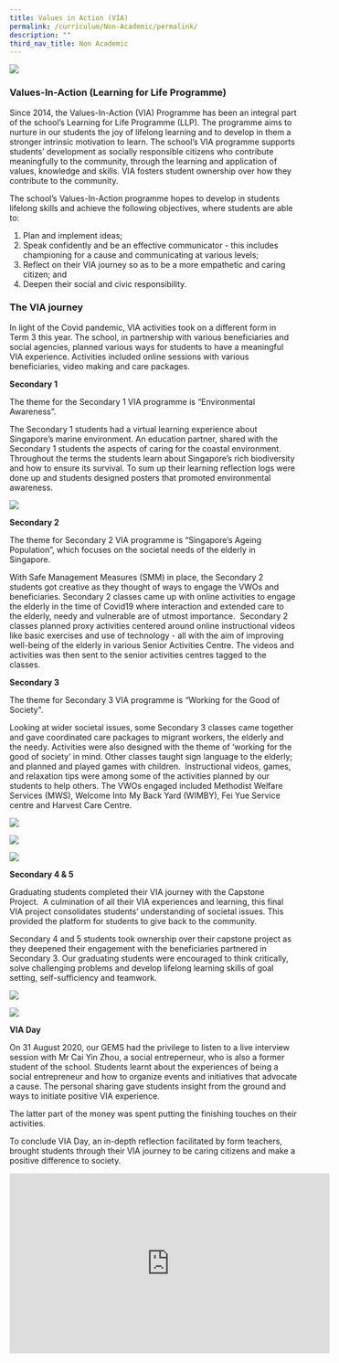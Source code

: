 ```yaml
---
title: Values in Action (VIA)
permalink: /curriculum/Non-Academic/permalink/
description: ""
third_nav_title: Non Academic
---
```



![](/images/Values-in-Action-scaled.jpg)

### Values-In-Action (Learning for Life Programme)

Since 2014, the Values-In-Action (VIA) Programme has been an integral part of the school’s Learning for Life Programme (LLP). The programme aims to nurture in our students the joy of lifelong learning and to develop in them a stronger intrinsic motivation to learn. The school’s VIA programme supports students’ development as socially responsible citizens who contribute meaningfully to the community, through the learning and application of values, knowledge and skills. VIA fosters student ownership over how they contribute to the community.

The school’s Values-In-Action programme hopes to develop in students lifelong skills and achieve the following objectives, where students are able to:

1.  Plan and implement ideas;
2.  Speak confidently and be an effective communicator - this includes championing for a cause and communicating at various levels;
3.  Reflect on their VIA journey so as to be a more empathetic and caring citizen; and
4.  Deepen their social and civic responsibility.

### The VIA journey

In light of the Covid pandemic, VIA activities took on a different form in Term 3 this year. The school, in partnership with various beneficiaries and social agencies, planned various ways for students to have a meaningful VIA experience. Activities included online sessions with various beneficiaries, video making and care packages.

**Secondary 1**

The theme for the Secondary 1 VIA programme is “Environmental Awareness”.

The Secondary 1 students had a virtual learning experience about Singapore’s marine environment. An education partner, shared with the Secondary 1 students the aspects of caring for the coastal environment. Throughout the terms the students learn about Singapore’s rich biodiversity and how to ensure its survival. To sum up their learning reflection logs were done up and students designed posters that promoted environmental awareness.

![](/images/Sec-1_Young-Nautilus_Environmental-Efforts-2-768x1024.jpg)

**Secondary 2**

The theme for Secondary 2 VIA programme is “Singapore’s Ageing Population”, which focuses on the societal needs of the elderly in Singapore.

With Safe Management Measures (SMM) in place, the Secondary 2 students got creative as they thought of ways to engage the VWOs and beneficiaries. Secondary 2 classes came up with online activities to engage the elderly in the time of Covid19 where interaction and extended care to the elderly, needy and vulnerable are of utmost importance.  Secondary 2 classes planned proxy activities centered around online instructional videos like basic exercises and use of technology - all with the aim of improving well-being of the elderly in various Senior Activities Centre. The videos and activities was then sent to the senior activities centres tagged to the classes.

**Secondary 3**

The theme for Secondary 3 VIA programme is “Working for the Good of Society".

Looking at wider societal issues, some Secondary 3 classes came together and gave coordinated care packages to migrant workers, the elderly and the needy. Activities were also designed with the theme of ‘working for the good of society’ in mind. Other classes taught sign language to the elderly; and planned and played games with children.  Instructional videos, games, and relaxation tips were among some of the activities planned by our students to help others. The VWOs engaged included Methodist Welfare Services (MWS), Welcome Into My Back Yard (WIMBY), Fei Yue Service centre and Harvest Care Centre.

![](/images/Sec-3_Making-Appreciation-Notes-for-Migrant-Workers-1024x768.jpeg)

![](/images/Sec-3_Packing-appreciation-packages-for-migrant-workers-1024x574.jpg)

![](/images/Sec-3_Virtual-Intergenerational-Programme_Teaching-Elderly-Sign-Language-768x1024.jpg)

**Secondary 4 & 5**

Graduating students completed their VIA journey with the Capstone Project.  A culmination of all their VIA experiences and learning, this final VIA project consolidates students’ understanding of societal issues. This provided the platform for students to give back to the community.

Secondary 4 and 5 students took ownership over their capstone project as they deepened their engagement with the beneficiaries partnered in Secondary 3. Our graduating students were encouraged to think critically, solve challenging problems and develop lifelong learning skills of goal setting, self-sufficiency and teamwork.

![](/images/Sec-4_Capstone-Project_Harvest-Care-Centre_Young-Children-1024x768.jpg)

![](/images/Youtube-Live-Session-with-Cai-Yin-Zhou_Geylang-Adventures-1024x679.jpg)

**VIA Day**

On 31 August 2020, our GEMS had the privilege to listen to a live interview session with Mr Cai Yin Zhou, a social entreperneur, who is also a former student of the school. Students learnt about the experiences of being a social entrepreneur and how to organize events and initiatives that advocate a cause. The personal sharing gave students insight from the ground and ways to initiate positive VIA experience.

The latter part of the money was spent putting the finishing touches on their activities.

To conclude VIA Day, an in-depth reflection facilitated by form teachers, brought students through their VIA journey to be caring citizens and make a positive difference to society.

<iframe width="560" height="315" src="https://www.youtube.com/embed/Hm-_8zvo60c" title="YouTube video player" frameborder="0" allow="accelerometer; autoplay; clipboard-write; encrypted-media; gyroscope; picture-in-picture" allowfullscreen></iframe>